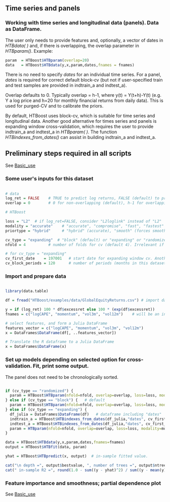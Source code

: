 ## Time series and panels

### Working with time series and longitudinal data (panels). Data as DataFrame.

The user only needs to provide features and, optionally, a vector of dates in *HTBdata( )* and, if there is overlapping, the overlap parameter in *HTBparam()*.
  Example:
```r 
param  = HTBoost$HTBparam(overlap=20)         
data   = HTBoost$HTBdata(y,x,param,dates,fnames = fnames)
```

There is no need to specify *dates* for an individual time series. For a panel, *dates* is required for correct default block-cv (but not if user-specified train and test samples are provided in indtrain_a and indtest_a).

Overlap defaults to 0. Typically overlap = h-1, where y(t) = Y(t+h)-Y(t) (e.g. Y a log price and h=20 for monthly financial returns from daily data). This is used for purged-CV and to calibrate the priors.

By default, HTBoost uses block-cv, which is suitable for time series and longitudinal data. 
Another good alternative for times series and panels is expanding window cross-validation, which requires the user to provide indtrain_a and indtest_a in *HTBparam( )*.
The function *HTBindexes_from_dates()* can assist in building indtrain_a and indtest_a.

## Preliminary steps required in all scripts 

See [Basic_use](Basic_use.mde)

### Some user's inputs for this dataset

```r

# data
log_ret = FALSE    # TRUE to predict log returns, FALSE (default) to predict returns
overlap = 0        # 0 for non-overlapping (default), h-1 for overlapping data, where h is the forecast horizon. 

# HTBoost

loss = "L2"  # if log_ret=FALSE, consider "L2loglink" instead of "L2"
modality = "accurate"    # "accurate", "compromise", "fast", "fastest"
priortype = "hybrid"     # "hybrid" (accurate), "smooth" (forces smooth split)

cv_type = "expanding"  # "block" (default) or "expanding" or "randomized" (not recommended for time series and panels)
nfold = 4          # number of folds for cv (default 4). Irrelevant if cv_type = "expanding".

# for cv_type = "expanding" 
cv_first_date    = 197001   # start date for expanding window cv. Another example (Julia code): first_date = Date("2017-12-31", Dates.DateForma("y-m-d"))       
cv_block_periods = 120      # number of periods (months in this dataset): if cv_type="block", this is the block size

```
### Import and prepare data 

```r

library(data.table)

df = fread("HTBoost/examples/data/GlobalEquityReturns.csv") # import data as dataframe. Monthly LOG excess returns.

y = if (log_ret) 100 * df$excessret else 100 * (exp(df$excessret))
fnames = c("logCAPE", "momentum", "vol3m", "vol12m")    # will be an input (optional) to HTBdata().

# select features, and form a Julia DataFrame 
features_vector = c("logCAPE", "momentum", "vol3m", "vol12m")
x = DataFrames$DataFrame(df[, ..features_vector])     

# Translate the R dataframe to a Julia DataFrame
x = DataFrames$DataFrame(x)

```

### Set up models depending on selected option for cross-validation. Fit, print some output.

The panel does not need to be chronologically sorted.

```r

if (cv_type == "randomized") {
  param = HTBoost$HTBparam(nfold=nfold, overlap=overlap, loss=loss, modality=modality, priortype=priortype, randomizecv=TRUE)
} else if (cv_type == "block") {   # default 
  param = HTBoost$HTBparam(nfold=nfold, overlap=overlap, loss=loss, modality=modality, priortype=priortype)
} else if (cv_type == "expanding") {
  df_julia = DataFrames$DataFrame(df)   # dataframe including "dates" 
  indtrain_a = HTBoost$HTBindexes_from_dates(df_julia,"dates", cv_first_date, cv_block_periods)$indtrain_a
  indtest_a = HTBoost$HTBindexes_from_dates(df_julia,"dates", cv_first_date, cv_block_periods)$indtest_a
  param = HTBparam(nfold=nfold, overlap=overlap, loss=loss, modality=modality, priortype=priortype, indtrain_a=indtrain_a, indtest_a=indtest_a)
}

data = HTBoost$HTBdata(y,x,param,dates,fnames=fnames)
output = HTBoost$HTBfit(data, param)

yhat = HTBoost$HTBpredict(x, output)  # in-sample fitted value.

cat("\n depth =", output$bestvalue, ", number of trees =", output$ntrees, "\n")
cat(" in-sample R2 =", round(1.0 - sum((y - yhat)^2) / sum((y - mean(y))^2), digits=3), "\n")

```

### Feature importance and smoothness; partial dependence plot 

See [Basic_use](Basic_use.md)